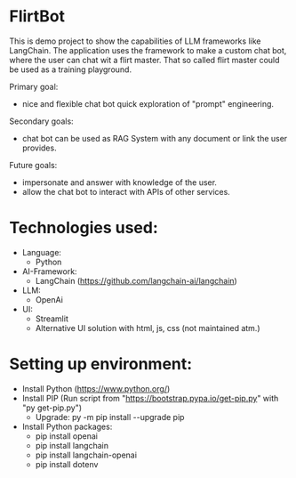 # FlirtBot

This is demo project to show the capabilities of LLM frameworks like LangChain.
The application uses the framework to make a custom chat bot, where the user can chat wit a flirt master.
That so called flirt master could be used as a training playground.

Primary goal:

- nice and flexible chat bot quick exploration of "prompt" engineering.

Secondary goals:

- chat bot can be used as RAG System with any document or link the user provides.

Future goals:

- impersonate and answer with knowledge of the user.
- allow the chat bot to interact with APIs of other services.

# Technologies used:

- Language:
  - Python
- AI-Framework:
  - LangChain (https://github.com/langchain-ai/langchain)
- LLM:
  - OpenAi
- UI:
  - Streamlit
  - Alternative UI solution with html, js, css (not maintained atm.)

# Setting up environment:

- Install Python (https://www.python.org/)
- Install PIP (Run script from "https://bootstrap.pypa.io/get-pip.py" with "py get-pip.py")
  - Upgrade: py -m pip install --upgrade pip
- Install Python packages:
  - pip install openai
  - pip install langchain
  - pip install langchain-openai
  - pip install dotenv
